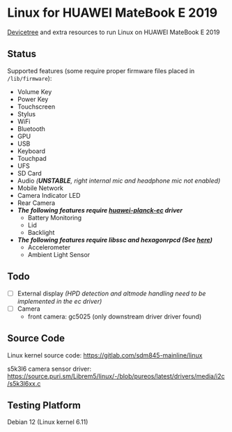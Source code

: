 # Linux for HUAWEI MateBook E 2019

[Devicetree](https://gitlab.com/New-Wheat/linux-for-huawei-matebook-e-2019/-/blob/main/sdm850-huawei-matebook-e-2019.dts) and extra resources to run Linux on HUAWEI MateBook E 2019

## Status

Supported features (some require proper firmware files placed in `/lib/firmware`):

- Volume Key
- Power Key
- Touchscreen
- Stylus
- WiFi
- Bluetooth
- GPU
- USB
- Keyboard
- Touchpad
- UFS
- SD Card
- Audio _(**UNSTABLE**, right internal mic and headphone mic not enabled)_
- Mobile Network
- Camera Indicator LED  
- Rear Camera
- _**The following features require [huawei-planck-ec](https://gitlab.com/New-Wheat/linux-for-huawei-matebook-e-2019/-/blob/main/drivers/platform/arm64/huawei-planck-ec.c) driver**_
    - Battery Monitoring
    - Lid
    - Backlight  
- _**The following features require libssc and hexagonrpcd (See [here](https://gitlab.com/postmarketOS/pmaports/-/merge_requests/4050))**_
    - Accelerometer
    - Ambient Light Sensor


## Todo

- [ ] External display _(HPD detection and altmode handling need to be implemented in the ec driver)_
- [ ] Camera
    - front camera: gc5025 (only downstream driver driver found)

## Source Code

Linux kernel source code: https://gitlab.com/sdm845-mainline/linux

s5k3l6 camera sensor driver: https://source.puri.sm/Librem5/linux/-/blob/pureos/latest/drivers/media/i2c/s5k3l6xx.c

## Testing Platform

Debian 12 (Linux kernel 6.11)
